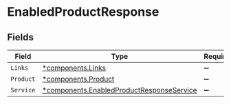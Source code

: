 # EnabledProductResponse


## Fields

| Field                                                                                                 | Type                                                                                                  | Required                                                                                              | Description                                                                                           |
| ----------------------------------------------------------------------------------------------------- | ----------------------------------------------------------------------------------------------------- | ----------------------------------------------------------------------------------------------------- | ----------------------------------------------------------------------------------------------------- |
| `Links`                                                                                               | [*components.Links](../../models/components/links.md)                                                 | :heavy_minus_sign:                                                                                    | N/A                                                                                                   |
| `Product`                                                                                             | [*components.Product](../../models/components/product.md)                                             | :heavy_minus_sign:                                                                                    | N/A                                                                                                   |
| `Service`                                                                                             | [*components.EnabledProductResponseService](../../models/components/enabledproductresponseservice.md) | :heavy_minus_sign:                                                                                    | N/A                                                                                                   |